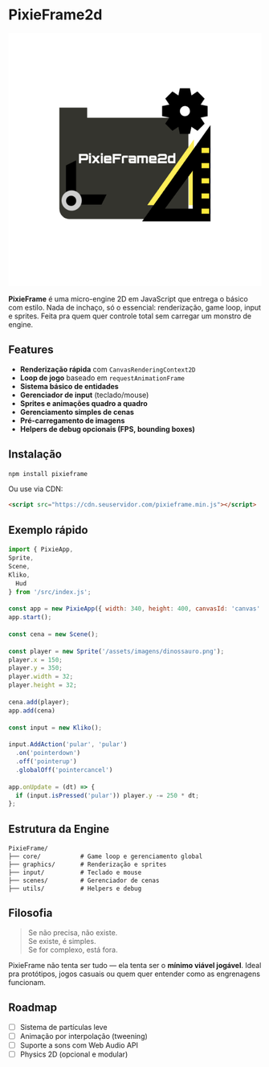 # PixieFrame2d

![logo](/assents/imagens/logo5_18_102632.png)

**PixieFrame** é uma micro-engine 2D em JavaScript que entrega o básico com estilo. Nada de inchaço, só o essencial: renderização, game loop, input e sprites. Feita pra quem quer controle total sem carregar um monstro de engine.

## Features

- **Renderização rápida** com `CanvasRenderingContext2D`
- **Loop de jogo** baseado em `requestAnimationFrame`
- **Sistema básico de entidades**
- **Gerenciador de input** (teclado/mouse)
- **Sprites e animações quadro a quadro**
- **Gerenciamento simples de cenas**
- **Pré-carregamento de imagens**
- **Helpers de debug opcionais (FPS, bounding boxes)**

## Instalação

```bash
npm install pixieframe
```

Ou use via CDN:

```html
<script src="https://cdn.seuservidor.com/pixieframe.min.js"></script>
```

## Exemplo rápido

```js
import { PixieApp,
Sprite, 
Scene, 
Kliko, 
  Hud
} from '/src/index.js';

const app = new PixieApp({ width: 340, height: 400, canvasId: 'canvas' });
app.start();

const cena = new Scene();

const player = new Sprite('/assets/imagens/dinossauro.png');
player.x = 150;
player.y = 350;
player.width = 32;
player.height = 32;

cena.add(player);
app.add(cena)

const input = new Kliko();

input.AddAction('pular', 'pular')
  .on('pointerdown')
  .off('pointerup')
  .globalOff('pointercancel')
  
app.onUpdate = (dt) => {
  if (input.isPressed('pular')) player.y -= 250 * dt;
};
```

## Estrutura da Engine

```
PixieFrame/
├── core/           # Game loop e gerenciamento global
├── graphics/       # Renderização e sprites
├── input/          # Teclado e mouse
├── scenes/         # Gerenciador de cenas
├── utils/          # Helpers e debug
```

## Filosofia

> Se não precisa, não existe.  
> Se existe, é simples.  
> Se for complexo, está fora.

PixieFrame não tenta ser tudo — ela tenta ser o **mínimo viável jogável**. Ideal pra protótipos, jogos casuais ou quem quer entender como as engrenagens funcionam.

## Roadmap

- [ ] Sistema de partículas leve
- [ ] Animação por interpolação (tweening)
- [ ] Suporte a sons com Web Audio API
- [ ] Physics 2D (opcional e modular)
